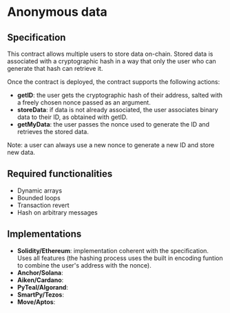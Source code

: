 # Anonymous data

## Specification

This contract allows multiple users to store data on-chain. Stored data is associated with a cryptographic hash in a way that only the user who can generate that hash can retrieve it.

Once the contract is deployed, the contract supports the following actions:
- **getID**: the user gets the cryptographic hash of their address, salted with a freely chosen nonce passed as an argument.
- **storeData**: if data is not already associated, the user associates binary data to their ID, as obtained with getID.
- **getMyData**: the user passes the nonce used to generate the ID and retrieves the stored data.

Note: a user can always use a new nonce to generate a new ID and store new data.

## Required functionalities
- Dynamic arrays
- Bounded loops
- Transaction revert
- Hash on arbitrary messages

## Implementations

- **Solidity/Ethereum**:  implementation coherent with the specification. Uses all features (the hashing process uses the built in encoding funtion to combine the user's address with the nonce). 
- **Anchor/Solana**: 
- **Aiken/Cardano**:
- **PyTeal/Algorand**:
- **SmartPy/Tezos**:
- **Move/Aptos**:

